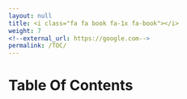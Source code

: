 ```yaml
---
layout: null
title: <i class="fa fa book fa-1x fa-book"></i>
weight: 7
<!--external_url: https://google.com-->
permalink: /TOC/
---
```

<!--title: <i class="fab fa-1x fa-github"></i> -->

# Table Of Contents
